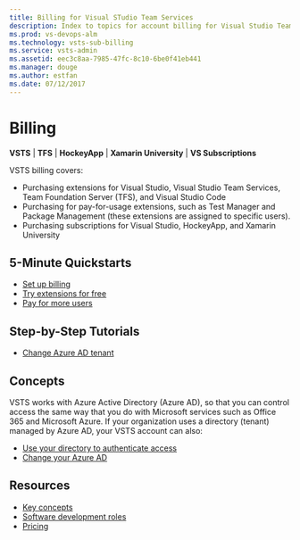 ```yaml
---
title: Billing for Visual STudio Team Services  
description: Index to topics for account billing for Visual Studio Team Services (VSTS)
ms.prod: vs-devops-alm
ms.technology: vsts-sub-billing
ms.service: vsts-admin
ms.assetid: eec3c8aa-7985-47fc-8c10-6be0f41eb441
ms.manager: douge
ms.author: estfan
ms.date: 07/12/2017
---
```


# Billing

**VSTS** | **TFS** | **HockeyApp** | **Xamarin University** | **VS Subscriptions**

VSTS billing covers:

* Purchasing extensions for Visual Studio, Visual Studio Team Services, Team Foundation Server (TFS), and Visual Studio Code
* Purchasing for pay-for-usage extensions, such as Test Manager and Package Management (these extensions are assigned to specific users). 
* Purchasing subscriptions for Visual Studio, HockeyApp, and Xamarin University


## 5-Minute Quickstarts  

 * [Set up billing](set-up-billing-for-your-account-vs.md)
 * [Try extensions for free](try-additional-features-vs.md)
 * [Pay for more users](buy-basic-access-add-users.md)


## Step-by-Step Tutorials

* [Change Azure AD tenant](../accounts/change-azure-active-directory-vsts-account.md)


## Concepts 

VSTS works with Azure Active Directory (Azure AD), 
so that you can control access the same way that you do 
with Microsoft services such as Office 365 and Microsoft Azure. 
If your organization uses a directory (tenant) managed by Azure AD, 
your VSTS account can also:

* [Use your directory to authenticate access](../accounts/access-with-azure-ad.md)
* [Change your Azure AD](../accounts/change-azure-active-directory-vsts-account.md)


## Resources 

* [Key concepts](../concepts.md)
* [Software development roles](../roles.md)
* [Pricing](https://www.visualstudio.com/team-services/pricing/)
